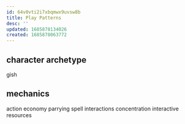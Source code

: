 ```yaml
---
id: 64v0vti2i7xbqmwx9uvsw8b
title: Play Patterns
desc: ''
updated: 1685878134026
created: 1685878063772
---
```


## character archetype
gish

## mechanics
action economy
parrying
spell interactions
concentration
  interactive resources